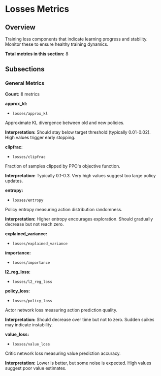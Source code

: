# Losses Metrics

## Overview

Training loss components that indicate learning progress and stability. Monitor these to
ensure healthy training dynamics.

**Total metrics in this section:** 8

## Subsections

### General Metrics

**Count:** 8 metrics

**approx_kl:**
- `losses/approx_kl`

Approximate KL divergence between old and new policies.

**Interpretation:** Should stay below target threshold (typically 0.01-0.02). High values trigger early stopping.

**clipfrac:**
- `losses/clipfrac`

Fraction of samples clipped by PPO's objective function.

**Interpretation:** Typically 0.1-0.3. Very high values suggest too large policy updates.

**entropy:**
- `losses/entropy`

Policy entropy measuring action distribution randomness.

**Interpretation:** Higher entropy encourages exploration. Should gradually decrease but not reach zero.

**explained_variance:**
- `losses/explained_variance`

**importance:**
- `losses/importance`

**l2_reg_loss:**
- `losses/l2_reg_loss`

**policy_loss:**
- `losses/policy_loss`

Actor network loss measuring action prediction quality.

**Interpretation:** Should decrease over time but not to zero. Sudden spikes may indicate instability.

**value_loss:**
- `losses/value_loss`

Critic network loss measuring value prediction accuracy.

**Interpretation:** Lower is better, but some noise is expected. High values suggest poor value estimates.



